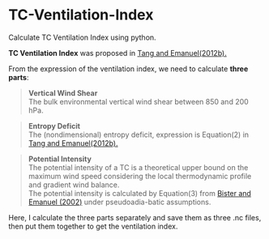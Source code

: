 
# TC-Ventilation-Index
Calculate TC Ventilation Index using python.

**TC Ventilation Index** was proposed in [Tang and Emanuel(2012b).](https://journals.ametsoc.org/doi/abs/10.1175/BAMS-D-11-00165.1)<br>

From the expression of the ventilation index, we need to calculate **three parts**:<br>
>**Vertical Wind Shear**<br>
  The bulk environmental vertical wind shear between 850 and 200 hPa.<br>
  
>**Entropy Deficit**<br>
  The (nondimensional) entropy deficit, expression is Equation(2) in [Tang and Emanuel(2012b).](https://journals.ametsoc.org/doi/abs/10.1175/BAMS-D-11-00165.1)<br>
  
>**Potential Intensity**<br>
  The potential intensity of a TC is a theoretical upper bound on the maximum wind speed considering the local thermodynamic profile and gradient wind balance.<br>
The potential intensity is calculated by Equation(3) from [Bister and Emanuel (2002)](https://agupubs.onlinelibrary.wiley.com/doi/full/10.1029/2001JD000776) under pseudoadia-batic assumptions.<br>


Here, I calculate the three parts separately and save them as three .nc files, then put them together to get the ventilation index.
